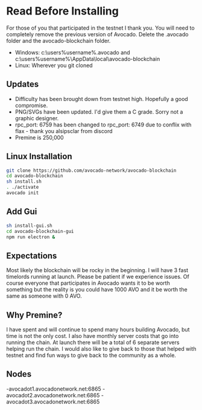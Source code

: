 # Read Before Installing

For those of you that participated in the testnet I thank you. You will need to completely remove the previous version of Avocado. Delete the .avocado folder and the avocado-blockchain folder.

- Windows: c:\users\%username%\.avocado and c:\users\%username%\AppData\local\avocado-blockchain
- Linux: Wherever you git cloned

## Updates

- Difficulty has been brought down from testnet high. Hopefully a good compromise.
- PNG/SVGs have been updated. I'd give them a C grade. Sorry not a graphic designer.
- rpc_port: 6759 has been changed to rpc_port: 6749 due to conflix with flax - thank you alsipsclar from discord
- Premine is 250,000

## Linux Installation

```sh
git clone https://github.com/avocado-network/avocado-blockchain
cd avocado-blockchain
sh install.sh
. ./activate
avocado init
```
## Add Gui
```sh
sh install-gui.sh
cd avocado-blockchain-gui
npm run electron &
```
## Expectations

Most likely the blockchain will be rocky in the beginning. I will have 3 fast timelords running at launch. Please be patient if we experience issues. Of course everyone that participates in Avocado wants it to be worth something but the reality is you could have 1000 AVO and it be worth the same as someone with 0 AVO.


## Why Premine?

I have spent and will continue to spend many hours building Avocado, but time is not the only cost. I also have monthly server costs that go into running the chain. At launch there will be a total of 6 separate servers helping run the chain. I would also like to give back to those that helped with testnet and find fun ways to give back to the community as a whole.

## Nodes

-avocadot1.avocadonetwork.net:6865
-avocadot2.avocadonetwork.net:6865
-avocadot3.avocadonetwork.net:6865

